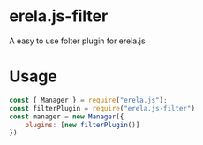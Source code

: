 # erela.js-filter

A easy to use folter plugin for erela.js

# Usage
```js
const { Manager } = require("erela.js");
const filterPlugin = require("erela.js-filter")
const manager = new Manager({
    plugins: [new filterPlugin()]
})
```
